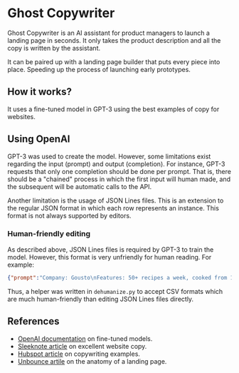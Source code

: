# Ghost Copywriter

Ghost Copywriter is an AI assistant for product managers to launch a landing page in seconds. It only takes the product description and all the copy is written by the assistant.

It can be paired up with a landing page builder that puts every piece into place. Speeding up the process of launching early prototypes.

## How it works?

It uses a fine-tuned model in GPT-3 using the best examples of copy for websites.

## Using OpenAI

GPT-3 was used to create the model. However, some limitations exist regarding the input (prompt) and output (completion). For instance, GPT-3 requests that only one completion should be done per prompt. That is, there should be a "chained" process in which the first input will human made, and the subsequent will be automatic calls to the API.

Another limitation is the usage of JSON Lines files. This is an extension to the regular JSON format in which each row represents an instance. This  format is not always supported by editors.

### Human-friendly editing

As described above, JSON Lines files is required by GPT-3 to train the model. However, this format is very unfriendly for human reading. For example:
```JSON
{"prompt":"Company: Gousto\nFeatures: 50+ recipes a week, cooked from 10 mins. Family classics, global cuisines plus Joe Wicks's health range. Tasty plant based and gluten free options. Fresh ingredients from trusted suppliers. 100% British meat. All recipes tried, tested and loved by our chefs and customers. Easy-to-follow recipe cards. Precise ingredients with zero food waste. Free, contactless delivery, any day you like.\n\n###\n\n", "completion":"Product: Recipe kit boxes which include ready-measured, fresh ingredients and easily followed recipes.\nHeadline: Endless choice in a recipe box\nSupporting copy: Over 50 recipes every week.\nCall to action: Get started\n"}
```

Thus, a helper was written in `dehumanize.py` to accept CSV formats which are much human-friendly than editing JSON Lines files directly.

## References

- [OpenAI documentation](https://beta.openai.com/docs/guides/fine-tuning) on fine-tuned models.
- [Sleeknote article](https://sleeknote.com/blog/copywriting-examples) on excellent website copy.
- [Hubspot article](https://blog.hubspot.com/marketing/copywriting-examples) on copywriting examples.
- [Unbounce artile](https://unbounce.com/landing-page-articles/the-anatomy-of-a-landing-page/) on the anatomy of a landing page.
